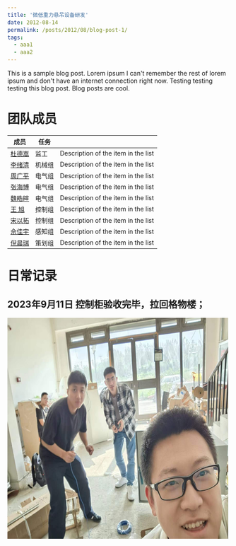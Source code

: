 ```yaml
---
title: '微低重力悬吊设备研发'
date: 2012-08-14
permalink: /posts/2012/08/blog-post-1/
tags:
  - aaa1
  - aaa2
---
```


This is a sample blog post. Lorem ipsum I can't remember the rest of lorem ipsum and don't have an internet connection right now. Testing testing testing this blog post. Blog posts are cool.

团队成员
======
| 成员           | 任务   |                                                              |
| -------        | ------ | ----------------------------------------------              |
| [杜德嵩](#)    | 监工   | Description of the item in the list                          |
| [李绪清](#)    | 机械组   | Description of the item in the list                          |
| [周广平](#)    | 电气组   | Description of the item in the list                          |
| [张海博](#)    | 电气组   | Description of the item in the list                          |
| [魏皓暄](#)    | 电气组   | Description of the item in the list                          |
| [王  旭](#)    | 控制组   | Description of the item in the list                          |
| [宋以拓](#)    | 控制组   | Description of the item in the list                          |
| [佘佳宇](#)    | 感知组   | Description of the item in the list                          |
| [倪晨瑞](#)    | 策划组   | Description of the item in the list                          |

日常记录
======

2023年9月11日 控制柜验收完毕，拉回格物楼；
------
<img src="/images/mpic1.jpg" width="500" height="500"/>
